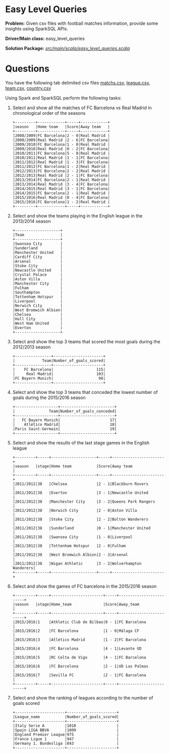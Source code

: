 # Easy Level Queries

__Problem:__ Given csv files with football matches information, provide some insights using SparkSQL APIs. 
    
__Driver/Main class:__ easy_level_queries

__Solution Package:__ *[src/main/scala/easy_level_queries.scala](https://github.com/Ramisous/Analysis_of_European_Soccer_Matches_using_Spark_SQL/blob/main/src/main/scala/easy_level_queries.scala)*

# Questions
You have the following tab delimited csv files [matchs.csv](https://github.com/Ramisous/Analysis_of_European_Soccer_Matches_using_Spark_SQL/blob/main/data/matchs.csv), [league.csv](https://github.com/Ramisous/Analysis_of_European_Soccer_Matches_using_Spark_SQL/blob/main/data/league.csv), [team.csv](https://github.com/Ramisous/Analysis_of_European_Soccer_Matches_using_Spark_SQL/blob/main/data/team.csv), [country.csv](https://github.com/Ramisous/Analysis_of_European_Soccer_Matches_using_Spark_SQL/blob/main/data/country.csv)

Using Spark and SparkSQL perform the following tasks: 
1. Select and show all the matches of FC Barcelona vs Real Madrid in chronological order of the seasons
    ``` 
    +---------+------------+-----+------------+
    |season   |Home team   |Score|Away team   |
    +---------+------------+-----+------------+
    |2008/2009|FC Barcelona|2 - 0|Real Madrid |
    |2008/2009|Real Madrid |2 - 6|FC Barcelona|
    |2009/2010|FC Barcelona|1 - 0|Real Madrid |
    |2009/2010|Real Madrid |0 - 2|FC Barcelona|
    |2010/2011|FC Barcelona|5 - 0|Real Madrid |
    |2010/2011|Real Madrid |1 - 1|FC Barcelona|
    |2011/2012|Real Madrid |1 - 3|FC Barcelona|
    |2011/2012|FC Barcelona|1 - 2|Real Madrid |
    |2012/2013|FC Barcelona|2 - 2|Real Madrid |
    |2012/2013|Real Madrid |2 - 1|FC Barcelona|
    |2013/2014|FC Barcelona|2 - 1|Real Madrid |
    |2013/2014|Real Madrid |3 - 4|FC Barcelona|
    |2014/2015|Real Madrid |3 - 1|FC Barcelona|
    |2014/2015|FC Barcelona|2 - 1|Real Madrid |
    |2015/2016|Real Madrid |0 - 4|FC Barcelona|
    |2015/2016|FC Barcelona|1 - 2|Real Madrid |
    +---------+------------+-----+------------+
    ```
2. Select and show the teams playing in the English league in the 2013/2014 season
    ``` 
    +--------------------+
    |Team                |
    +--------------------+
    |Swansea City        |
    |Sunderland          |
    |Manchester United   |
    |Cardiff City        |
    |Arsenal             |
    |Stoke City          |
    |Newcastle United    |
    |Crystal Palace      |
    |Aston Villa         |
    |Manchester City     |
    |Fulham              |
    |Southampton         |
    |Tottenham Hotspur   |
    |Liverpool           |
    |Norwich City        |
    |West Bromwich Albion|
    |Chelsea             |
    |Hull City           |
    |West Ham United     |
    |Everton             |
    +--------------------+
    ``` 
3. Select and show the top 3 teams that scored the most goals during the 2012/2013 season
    ``` 
    +----------------+----------------------+
    |            Team|Number_of_goals_scored|
    +----------------+----------------------+
    |    FC Barcelona|                   115|
    |     Real Madrid|                   103|
    |FC Bayern Munich|                    98|
    +----------------+----------------------+
    ``` 
4. Select and show the top 3 teams that conceded the lowest number of goals during the 2015/2016 season
    ``` 
    +-------------------+------------------------+
    |               Team|Number_of_goals_conceded|
    +-------------------+------------------------+
    |   FC Bayern Munich|                      17|
    |    Atlético Madrid|                      18|
    |Paris Saint-Germain|                      19|
    +-------------------+------------------------+
    ``` 


5. Select and show the results of the last stage games in the English league
    ``` 
    +---------+-----+--------------------+-----+-----------------------+
    |season   |stage|Home team           |Score|Away team              |
    +---------+-----+--------------------+-----+-----------------------+
    |2011/2012|38   |Chelsea             |2 - 1|Blackburn Rovers       |
    |2011/2012|38   |Everton             |3 - 1|Newcastle United       |
    |2011/2012|38   |Manchester City     |3 - 2|Queens Park Rangers    |
    |2011/2012|38   |Norwich City        |2 - 0|Aston Villa            |
    |2011/2012|38   |Stoke City          |2 - 2|Bolton Wanderers       |
    |2011/2012|38   |Sunderland          |0 - 1|Manchester United      |
    |2011/2012|38   |Swansea City        |1 - 0|Liverpool              |
    |2011/2012|38   |Tottenham Hotspur   |2 - 0|Fulham                 |
    |2011/2012|38   |West Bromwich Albion|2 - 3|Arsenal                |
    |2011/2012|38   |Wigan Athletic      |3 - 2|Wolverhampton Wanderers|
    +---------+-----+--------------------+-----+-----------------------+
    ``` 

6. Select and show the games of FC barcelona in the 2015/2016 season
    ``` 
    +---------+-----+-----------------------+-----+-------------------------+
    |season   |stage|Home_team              |Score|Away_team                |
    +---------+-----+-----------------------+-----+-------------------------+
    |2015/2016|1    |Athletic Club de Bilbao|0 - 1|FC Barcelona             |
    |2015/2016|2    |FC Barcelona           |1 - 0|Málaga CF                |
    |2015/2016|3    |Atlético Madrid        |1 - 2|FC Barcelona             |
    |2015/2016|4    |FC Barcelona           |4 - 1|Levante UD               |
    |2015/2016|5    |RC Celta de Vigo       |4 - 1|FC Barcelona             |
    |2015/2016|6    |FC Barcelona           |2 - 1|UD Las Palmas            |
    |2015/2016|7    |Sevilla FC             |2 - 1|FC Barcelona             |
    +---------+-----+-----------------------+-----+-------------------------+
    ``` 

7. Select and show the ranking of leagues according to the number of goals scored
    ``` 
    +----------------------+----------------------+
    |League_name           |Number_of_goals_scored|
    +----------------------+----------------------+
    |Italy Serie A         |1018                  |
    |Spain LIGA BBVA       |1009                  |
    |England Premier League|975                   |
    |France Ligue 1        |947                   |
    |Germany 1. Bundesliga |843                   |
    +----------------------+----------------------+
    ``` 
